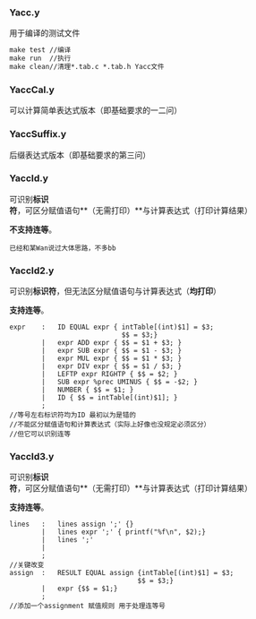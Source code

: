 ### **Yacc.y**

用于编译的测试文件

```makefile
make test //编译
make run  //执行
make clean//清理*.tab.c *.tab.h Yacc文件
```

### **YaccCal.y**

可以计算简单表达式版本（即基础要求的一二问）

### **YaccSuffix.y**

后缀表达式版本（即基础要求的第三问）

### **YaccId.y**

可识别**标识符**，可区分赋值语句**（无需打印）**与计算表达式（打印计算结果）

**不支持连等**。

```
已经和某Wan说过大体思路，不多bb
```

### YaccId2.y

可识别**标识符**，但无法区分赋值语句与计算表达式（**均打印**）

**支持连等**。

```yacas
expr    :   ID EQUAL expr { intTable[(int)$1] = $3;
                            $$ = $3;}
        |   expr ADD expr { $$ = $1 + $3; }
        |   expr SUB expr { $$ = $1 - $3; }
        |   expr MUL expr { $$ = $1 * $3; }
        |   expr DIV expr { $$ = $1 / $3; }
        |   LEFTP expr RIGHTP { $$ = $2; }
        |   SUB expr %prec UMINUS { $$ = -$2; }
        |   NUMBER { $$ = $1; }
        |   ID { $$ = intTable[(int)$1]; }
        ;
//等号左右标识符均为ID 最初以为是错的
//不能区分赋值语句和计算表达式（实际上好像也没规定必须区分）
//但它可以识别连等
```



### YaccId3.y

可识别**标识符**，可区分赋值语句**（无需打印）**与计算表达式（打印计算结果）

**支持连等**。

```yacas
lines   :   lines assign ';' {}
        |   lines expr ';' { printf("%f\n", $2);}
        |   lines ';'
        |
        ;
//关键改变
assign  :   RESULT EQUAL assign {intTable[(int)$1] = $3;
                                $$ = $3;}
        |   expr {$$ = $1;}
        ;
//添加一个assignment 赋值规则 用于处理连等号 
```

